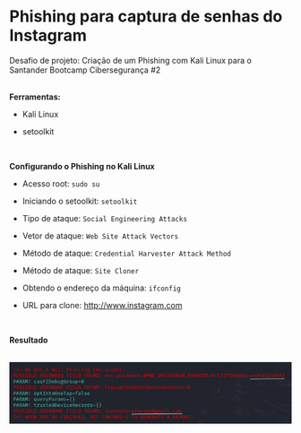 # Phishing para captura de senhas do Instagram

Desafio de projeto: Criação de um Phishing com Kali Linux para o Santander Bootcamp Cibersegurança #2
<br>
<br>

**Ferramentas:**

- Kali Linux

- setoolkit

<br>

**Configurando o Phishing no Kali Linux**

- Acesso root: ```sudo su```

- Iniciando o setoolkit: ```setoolkit```

- Tipo de ataque: ```Social Engineering Attacks```

- Vetor de ataque: ```Web Site Attack Vectors```

- Método de ataque: ```Credential Harvester Attack Method```

- Método de ataque: ```Site Cloner```

- Obtendo o endereço da máquina: ```ifconfig```

- URL para clone: http://www.instagram.com

<br>

**Resultado**

<br>
<img src=Resultado_1.jpeg>
